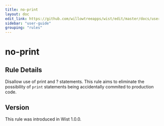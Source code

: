```yaml
---
title: no-print
layout: doc
edit_link: https://github.com/willowtreeapps/wist/edit/master/docs/user-guide/rules/no-print.md
sidebar: "user-guide"
grouping: "rules"
---
```


# no-print

## Rule Details
Disallow use of print and ? statements. This rule aims to eliminate the possibility of `print` statements being accidentally commited to production code.

## Version
This rule was introduced in Wist 1.0.0.